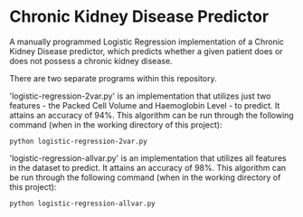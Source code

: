 # Chronic Kidney Disease Predictor
A manually programmed Logistic Regression implementation of a Chronic Kidney Disease predictor, which predicts whether a given patient does or does not possess a chronic kidney disease.

There are two separate programs within this repository.


'logistic-regression-2var.py' is an implementation that utilizes just two features - the Packed Cell Volume and Haemoglobin Level - to predict. It attains an accuracy of 94%.
This algorithm can be run through the following command (when in the working directory of this project):
```
python logistic-regression-2var.py
```


'logistic-regression-allvar.py' is an implementation that utilizes all features in the dataset to predict. It attains an accuracy of 98%.
This algorithm can be run through the following command (when in the working directory of this project):
```
python logistic-regression-allvar.py
```
